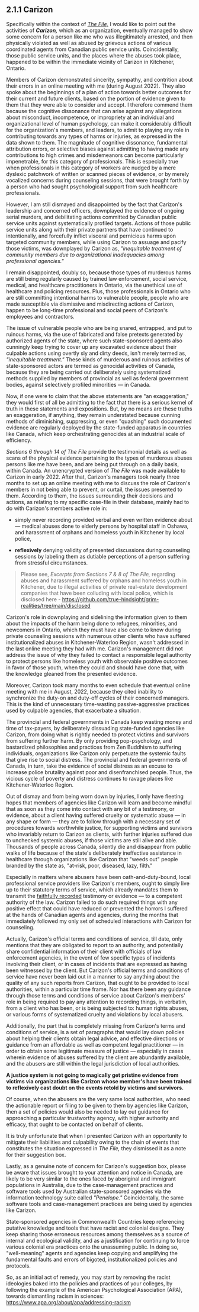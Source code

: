 ## 2.1.1 Carizon

Specifically within the context of *[The File,](https://github.com/true-hindsight/grim-realities/blob/main/navigating-this-gitrepo.md#20-navigating-this-documentation)* I would like to point out the activities of ***Carizon,*** which as an organization, eventually managed to show some concern for a person like me who was illegitimately arrested, and then physically violated as well as abused by grievous actions of various coordinated agents from Canadian public service units. Coincidentally, those public service units, and the places where the abuses took place, happened to be within the immediate vicinity of Carizon in Kitchener, Ontario. 

Members of Carizon demonstrated sincerity, sympathy, and contrition about their errors in an online meeting with me (during August 2022). They also spoke about the beginnings of a plan of action towards better outcomes for their current and future clients, based on the portion of evidence given to them that they were able to consider and accept. I therefore commend them because the cognitive dissonance that can arise against any allegations about misconduct, incompetence, or impropriety at an individual and organizational level of human psychology, can make it considerably difficult for the organization's members, and leaders, to admit to playing any role in contributing towards any types of harms or injuries, as expressed in the data shown to them. The magnitude of cognitive dissonance, fundamental attribution errors, or selective biases against admitting to having made any contributions to high crimes and misdemeanors can become particularly impenetrable, for this category of professionals. This is especially true when professionals in this category of workers are nudged by a mere dyslexic patchwork of written or scanned pieces of evidence, or by merely vocalized concerns during counseling sessions, that were brought forth by a person who had sought psychological support from such healthcare professionals.

However, I am still dismayed and disappointed by the fact that Carizon's leadership and concerned officers, downplayed the evidence of ongoing serial murders, and debilitating actions committed by Canadian public service units against systematically profiled targets. Actions of those public service units along with their private partners that have continued to intentionally, and forcefully inflict visceral and pernicious harms upon targeted community members, while using Carizon to assuage and pacify those victims, was downplayed by Carizon as, *"inequitable treatment of community members due to organizational inadequacies among professional agencies."* 

I remain disappointed, doubly so, because those types of murderous harms are still being regularly caused by trained law enforcement, social service, medical, and healthcare practitioners in Ontario, via the unethical use of healthcare and policing resources. Plus, those professionals in Ontario who are still committing intentional harms to vulnerable people, people who are made susceptible via dismissive and misdirecting actions of Carizon, happen to be long-time professional and social peers of Carizon's employees and contractors.

The issue of vulnerable people who are being snared, entrapped, and put to ruinous harms, via the use of fabricated and false pretexts generated by authorized agents of the state, where such state-sponsored agents also cunningly keep trying to cover up any excavated evidence about their culpable actions using overtly sly and dirty deeds, isn't merely termed as, *"inequitable treatment."* These kinds of murderous and ruinous activities of state-sponsored actors are termed as genocidal activities of Canada, because they are being carried out deliberately using systematized methods supplied by members of provincial as well as federal government bodies, against selectively profiled minorities — in Canada.

Now, if one were to claim that the above statements are "an exaggeration," they would first of all be admitting to the fact that there is a serious kernel of truth in these statements and expositions. But, by no means are these truths an exaggeration, if anything, they remain understated because cunning methods of diminishing, suppressing, or even "quashing" such documented evidence are regularly deployed by the state-funded apparatus in countries like Canada, which keep orchestrating genocides at an industrial scale of efficiency.

*Sections 6 through 14 of The File* provide the testimonial details as well as scans of the physical evidence pertaining to the types of murderous abuses persons like me have been, and are being put through on a daily basis, within Canada. An unencrypted version of *The File* was made available to Carizon in early 2022. After that, Carizon's managers took nearly three months to set up an online meeting with me to discuss the role of Carizon's members in not being able to prevent, or curtail, the issues presented to them. According to them, the issues surrounding their decisions and actions, as relating to my specific case-file in their database, mainly had to do with Carizon's members active role in: 
    
- simply never recording provided verbal and even written evidence about — medical abuses done to elderly persons by hospital staff in Oshawa, and harassment of orphans and homeless youth in Kitchener by local police,   
    
- **reflexively** denying validity of presented discussions during counseling sessions by labeling them as dutiable perceptions of a person suffering from stressful circumstances. 
    
>Please see, *Excerpts from Sections 7 & 8 of The File,* regarding abuses and harassment suffered by orphans and homeless youth in Kitchener, due to illegal activities of private real-estate development companies that have been colluding with local police, which is disclosed here - https://github.com/true-hindsight/grim-realities/tree/main/disclosed

Carizon's role in downplaying and sidelining the information given to them about the impacts of the harm being done to refugees, minorities, and newcomers in Ontario, which they must have also come to know during private counseling sessions with numerous other clients who have suffered institutionalized abuses in Kitchener-Waterloo Region, wasn't addressed in the last online meeting they had with me. Carizon's management did not address the issue of why they failed to contact a responsible legal authority to protect persons like homeless youth with observable positive outcomes in favor of those youth, when they could and should have done that, with the knowledge gleaned from the presented evidence. 

Moreover, Carizon took many months to even schedule that eventual online meeting with me in August, 2022, because they cited inability to synchronize the duty-on and duty-off cycles of their concerned managers. This is the kind of unnecessary time-wasting passive-aggressive practices used by culpable agencies, that exacerbate a situation. 

The provincial and federal governments in Canada keep wasting money and time of tax-payers, by deliberately dissuading state-funded agencies like Carizon, from doing what is rightly needed to protect victims and survivors from suffering further harm. By only providing pop-psychology, and bastardized philosophies and practices from Zen Buddhism to suffering individuals, organizations like Carizon only perpetuate the systemic faults that give rise to social distress. The provincial and federal governments of Canada, in turn, take the evidence of social distress as an excuse to increase police brutality against poor and disenfranchised people. Thus, the vicious cycle of poverty and distress continues to ravage places like Kitchener-Waterloo Region. 

Out of dismay and from being worn down by injuries, I only have fleeting hopes that members of agencies like Carizon will learn and become mindful that as soon as they come into contact with any bit of a testimony, or evidence, about a client having suffered cruelty or systematic abuse — in any shape or form — they are to follow through with a necessary set of procedures towards worthwhile justice, for supporting victims and survivors who invariably return to Carizon as clients, with further injuries suffered due to unchecked systemic abuses, if those victims are still alive and able. Thousands of people across Canada, silently die and disappear from public walks of life because of the state's deliberately ineffective assistance in healthcare through organizations like Carizon that "weeds out" people branded by the state as, "at-risk,  poor, diseased, lazy, filth." 

Especially in matters where abusers have been oath-and-duty-bound, local professional service providers like Carizon's members, ought to simply live up to their statutory terms of service, which already mandates them to transmit the <ins>faithfully recorded</ins> testimony or evidence — to a competent authority of the law. Carizon failed to do such required things with any positive effect that could have reduced or prevented the horrors I suffered at the hands of Canadian agents and agencies, during the months that immediately followed my only set of scheduled interactions with Carizon for counseling. 

Actually, Carizon's official terms and conditions of service, till date, only mentions that they are obligated to report to an authority, and potentially share confidential information of their client with officials of law enforcement agencies, in the event of few specific types of incidents involving their client, or in cases of incidents that are expressed as having been witnessed by the client. But Carizon's official terms and conditions of service have never been laid out in a manner to say anything about the quality of any such reports from Carizon, that ought to be provided to local authorities, within a particular time frame. Nor has there been any guidance through those terms and conditions of service about Carizon's members' role in being required to pay any attention to recording things, in verbatim, from a client who has been, or is being subjected to: human rights abuses, or various forms of systematized cruelty and violations by local abusers. 

Additionally, the part that is completely missing from Carizon's terms and conditions of service, is a set of paragraphs that would lay down policies about helping their clients obtain legal advice, and effective directions or guidance from an affordable as well as competent legal practitioner — in order to obtain some legitimate measure of justice — especially in cases wherein evidence of abuses suffered by the client are abundantly available, and the abusers are still within the legal jurisdiction of local authorities. 

**A justice system is not going to magically get pristine evidence from victims via organizations like Carizon whose member's have been trained to reflexively cast doubt on the events retold by victims and survivors.** 

Of course, when the abusers are the very same local authorities, who need the actionable report or filing to be given to them by agencies like Carizon, then a set of policies would also be needed to lay out guidance for approaching a particular trustworthy agency, with higher authority and efficacy, that ought to be contacted on behalf of clients.  

It is truly unfortunate that when I presented Carizon with an opportunity to mitigate their liabilities and culpability owing to the chain of events that constitutes the situation expressed in *The File,* they dismissed it as a note for their suggestion box.

Lastly, as a genuine note of concern for Carizon's suggestion box, please be aware that issues brought to your attention and notice in Canada, are likely to be very similar to the ones faced by aboriginal and immigrant populations in Australia, due to the case-management practices and software tools used by Australian state-sponsored agencies via the information technology suite called *"Penelope."* Coincidentally, the same software tools and case-management practices are being used by agencies like Carizon. 

State-sponsored agencies in Commonwealth Countries keep referencing putative knowledge and tools that have racist and colonial designs. They keep sharing those erroneous resources among themselves as a source of internal and ecological validity, and as a justification for continuing to force various colonial era practices onto the unassuming public. In doing so, "well-meaning" agents and agencies keep copying and amplifying the fundamental faults and errors of bigoted, institutionalized policies and protocols.

So, as an initial act of remedy, you may start by removing the racist ideologies baked into the policies and practices of your colleges, by following the example of the American Psychological Association (APA), towards dismantling racism in sciences: https://www.apa.org/about/apa/addressing-racism   
